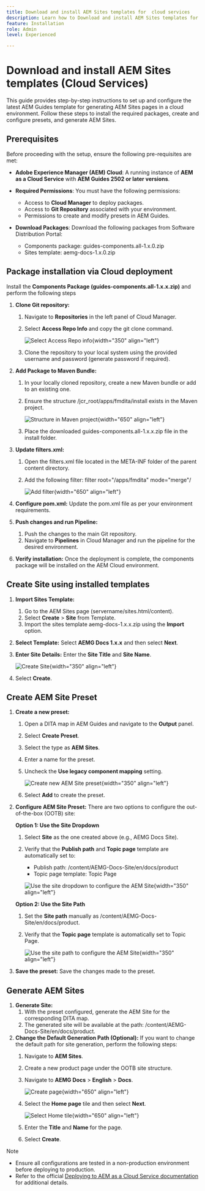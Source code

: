 ```yaml
---
title: Download and install AEM Sites templates for  cloud services
description: Learn how to Download and install AEM Sites templates for Cloud services
feature: Installation
role: Admin
level: Experienced

---
```

# Download and install AEM Sites templates (Cloud Services)

This guide provides step-by-step instructions to set up and configure the latest AEM Guides template for generating AEM Sites pages in a cloud environment. Follow these steps to install the required packages, create and configure presets, and generate AEM Sites.

## Prerequisites

Before proceeding with the setup, ensure the following pre-requisites are met:

- **Adobe Experience Manager (AEM) Cloud**: A running instance of **AEM as a Cloud Service** with **AEM Guides 2502 or later versions**.

- **Required Permissions**: You must have the following permissions:

    - Access to **Cloud Manager** to deploy packages.
    - Access to **Git Repository** associated with your environment.
    - Permissions to create and modify presets in AEM Guides.

- **Download Packages**: Download the following packages from Software Distribution Portal:

    - Components package: guides-components.all-1.x.0.zip
    - Sites template: aemg-docs-1.x.0.zip    

## Package installation via Cloud deployment

Install the **Components Package (guides-components.all-1.x.x.zip)** and perform the following steps
  
1. **Clone Git repository:**  
    1. Navigate to **Repositories** in the left panel of Cloud Manager.
    2. Select **Access Repo Info** and copy the git clone command.

        ![Select Access Repo info](/help/product-guide/knowledge-base/kb-articles/assets/publishing/access-repo.png){width="350" align="left"}

    3. Clone the repository to your local system using the provided username and password (generate password if required).
2. **Add Package to Maven Bundle:**
    1. In your locally cloned repository, create a new Maven bundle or add to an existing one.
    2. Ensure the structure /jcr_root/apps/fmdita/install exists in the Maven project.

        ![Structure in Maven project](/help/product-guide/knowledge-base/kb-articles/assets/publishing/maven-structure.png){width="650" align="left"}


    3. Place the downloaded guides-components.all-1.x.x.zip file in the install folder.
     
3. **Update filters.xml:**  

    1. Open the filters.xml file located in the META-INF folder of the parent content directory.
    2. Add the following filter: filter root="/apps/fmdita" mode="merge"/


        ![Add filter](/help/product-guide/knowledge-base/kb-articles/assets/publishing/add-filter-xml.png){width="650" align="left"}


4. **Configure pom.xml:** Update the pom.xml file as per your environment requirements.
5. **Push changes and run Pipeline:** 
    1. Push the changes to the main Git repository.
    2. Navigate to **Pipelines** in Cloud Manager and run the pipeline for the desired environment.
6. **Verify installation:** Once the deployment is complete, the components package will be installed on the AEM Cloud environment.

## Create Site using installed templates

1. **Import Sites Template:**
    1. Go to the AEM Sites page (servername/sites.html/content).
    2. Select **Create** > **Site** from Template.
    3. Import the sites template aemg-docs-1.x.x.zip using the **Import** option.
2. **Select Template:** Select **AEMG Docs 1.x.x** and then select **Next**.
3. **Enter Site Details:** Enter the **Site Title** and **Site Name**.

    ![Create Site](/help/product-guide/knowledge-base/kb-articles/assets/publishing/create-site.png){width="350" align="left"}

4. Select **Create**.

## Create AEM Site Preset

1. **Create a new preset:**
    1. Open a DITA map in AEM Guides and navigate to the **Output** panel.
    2. Select **Create Preset**.
    3. Select the type as **AEM Sites**.
    4. Enter a name for the preset.
    5. Uncheck the **Use legacy component mapping** setting.

        ![Create new AEM Site preset](/help/product-guide/knowledge-base/kb-articles/assets/publishing/create-new-output-preset.png){width="350" align="left"}

    6. Select **Add** to create the preset.
2. **Configure AEM Site Preset:** There are two options to configure the out-of-the-box (OOTB) site:

    **Option 1: Use the Site Dropdown**

    1. Select **Site** as the one created above (e.g., AEMG Docs Site).
    2. Verify that the **Publish path** and **Topic page** template are automatically set to: 
        - Publish path: /content/AEMG-Docs-Site/en/docs/product
        - Topic page template: Topic Page

        ![Use the site dropdown to configure the AEM Site](/help/product-guide/knowledge-base/kb-articles/assets/publishing/use-site-dropdown-cs.png){width="350" align="left"}

    **Option 2: Use the Site Path**

    1. Set the **Site path** manually as /content/AEMG-Docs-Site/en/docs/product.
    2. Verify that the **Topic page** template is automatically set to Topic Page.

        ![Use the site path to configure the AEM Site](/help/product-guide/knowledge-base/kb-articles/assets/publishing/use-site-path-cs.png){width="350" align="left"}

3. **Save the preset:** Save the changes made to the preset.

## Generate AEM Sites

1. **Generate Site:**
    1. With the preset configured, generate the AEM Site for the corresponding DITA map.
    2. The generated site will be available at the path: /content/AEMG-Docs-Site/en/docs/product.
2. **Change the Default Generation Path (Optional):** If you want to change the default path for site generation, perform the following steps:
    1. Navigate to **AEM Sites**.
    2. Create a new product page under the OOTB site structure.
    3. Navigate to **AEMG Docs** > **English** > **Docs**.

        ![Create page](/help/product-guide/knowledge-base/kb-articles/assets/publishing/create-page-cs.png){width="650" align="left"}      

    4. Select the **Home page** tile and then select **Next**.

        ![Select Home tile](/help/product-guide/knowledge-base/kb-articles/assets/publishing/home-tile-cs.png){width="650" align="left"}

    5. Enter the **Title** and **Name** for the page.
    6. Select **Create**.

>[!NOTE]
>
> * Ensure all configurations are tested in a non-production environment before deploying to production.
> * Refer to the official [Deploying to AEM as a Cloud Service documentation](https://experienceleague.adobe.com/en/docs/experience-manager-cloud-service/content/implementing/deploying/overview) for additional details.
